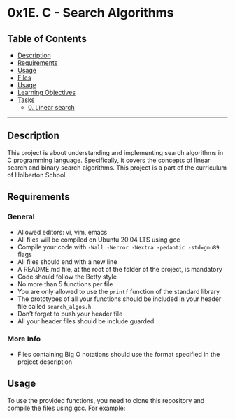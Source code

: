 # 0x1E. C - Search Algorithms

## Table of Contents

- [Description](#description)
- [Requirements](#requirements)
- [Usage](#usage)
- [Files](#files)
- [Usage](#usage)
- [Learning Objectives](#learning-objectives)
- [Tasks](#tasks)
  - [0. Linear search](#0-linear-search)

---

## Description

This project is about understanding and implementing search algorithms in C programming language. Specifically, it covers the concepts of linear search and binary search algorithms. This project is a part of the curriculum of Holberton School.

## Requirements

### General
- Allowed editors: vi, vim, emacs
- All files will be compiled on Ubuntu 20.04 LTS using gcc
- Compile your code with `-Wall -Werror -Wextra -pedantic -std=gnu89` flags
- All files should end with a new line
- A README.md file, at the root of the folder of the project, is mandatory
- Code should follow the Betty style
- No more than 5 functions per file
- You are only allowed to use the `printf` function of the standard library
- The prototypes of all your functions should be included in your header file called `search_algos.h`
- Don’t forget to push your header file
- All your header files should be include guarded

### More Info
- Files containing Big O notations should use the format specified in the project description

## Usage

To use the provided functions, you need to clone this repository and compile the files using gcc. For example:


